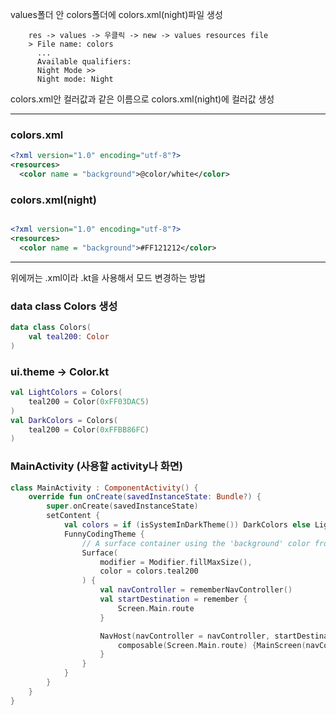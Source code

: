 values폴더 안 colors폴더에 colors.xml(night)파일 생성

        res -> values -> 우클릭 -> new -> values resources file
        > File name: colors
          ...
          Available qualifiers:
          Night Mode >>
          Night mode: Night

colors.xml안 컬러값과 같은 이름으로 colors.xml(night)에 컬러값 생성

---------------
### colors.xml
```xml
<?xml version="1.0" encoding="utf-8"?>
<resources>
  <color name = "background">@color/white</color>
```

### colors.xml(night)
```xml

<?xml version="1.0" encoding="utf-8"?>
<resources>
  <color name = "background">#FF121212</color>
```
------------------
위에꺼는 .xml이라 .kt을 사용해서 모드 변경하는 방법

### data class Colors 생성
```kotlin
data class Colors(
    val teal200: Color
)
```

### ui.theme -> Color.kt
```kotlin
val LightColors = Colors(
    teal200 = Color(0xFF03DAC5)
)
val DarkColors = Colors(
    teal200 = Color(0xFFBB86FC)
)
```

### MainActivity (사용할 activity나 화면)
```kotlin
class MainActivity : ComponentActivity() {
    override fun onCreate(savedInstanceState: Bundle?) {
        super.onCreate(savedInstanceState)
        setContent {
            val colors = if (isSystemInDarkTheme()) DarkColors else LightColors
            FunnyCodingTheme {
                // A surface container using the 'background' color from the theme
                Surface(
                    modifier = Modifier.fillMaxSize(),
                    color = colors.teal200
                ) {
                    val navController = rememberNavController()
                    val startDestination = remember {
                        Screen.Main.route
                    }

                    NavHost(navController = navController, startDestination = startDestination) {
                        composable(Screen.Main.route) {MainScreen(navController)}
                    }
                }
            }
        }
    }
}

```
